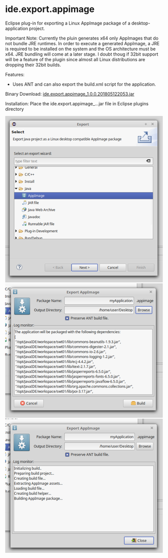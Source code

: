 # ide.export.appimage
Eclipse plug-in for exporting a Linux AppImage package of a desktop-application project.

Important Note: Currently the pluin generates x64 only AppImages that do not bundle JRE runtimes. In order to execute a generated AppImage, a JRE is required to be installed on the system and the OS architecture must be x64. JRE bundling will come at a later stage. I doubt thoug if 32bit support will be a feature of the plugin since almost all Linux distributions are dropping their 32bit builds.

Features:
* Uses ANT and can also export the build.xml script for the application.

Binary Download:  <a href="readme_resources/ide.export.appimage_1.0.0.201805122053.jar" download>ide.export.appimage_1.0.0.201805122053.jar</a>

Installation: Place the ide.export.appimage_...jar file in Eclipse plugins directory

![img1](readme_resources/img1.png?raw=true "")
![img2](readme_resources/img2.png?raw=true "")
![img3](readme_resources/img3.png?raw=true "")